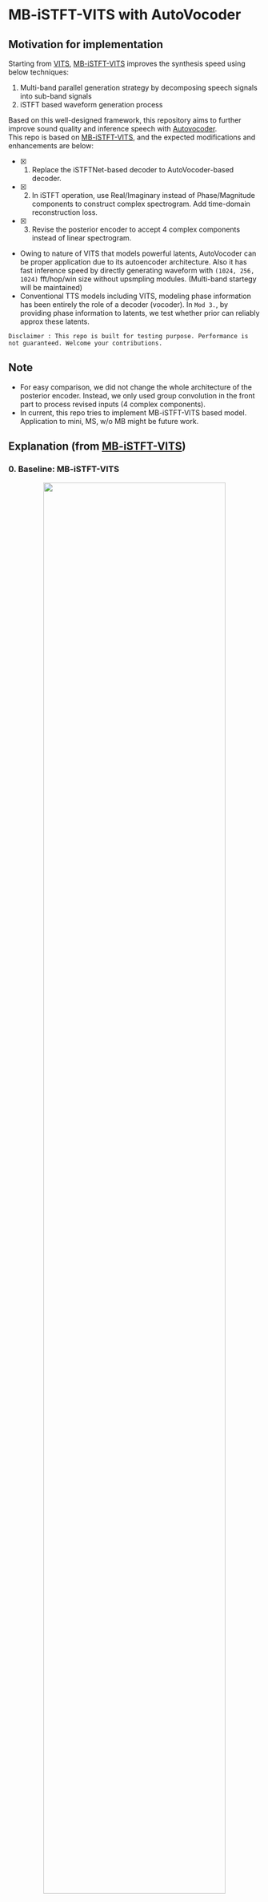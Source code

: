 # MB-iSTFT-VITS with AutoVocoder

## Motivation for implementation
Starting from [VITS](https://arxiv.org/abs/2106.06103), [MB-iSTFT-VITS](https://arxiv.org/abs/2210.15975) improves the synthesis speed using below techniques:
1. Multi-band parallel generation strategy by decomposing speech signals into sub-band signals
2. iSTFT based waveform generation process<br>

Based on this well-designed framework, this repository aims to further improve sound quality and inference speech with [Autovocoder](https://github.com/hcy71o/AutoVocoder).<br> This repo is based on [MB-iSTFT-VITS](https://github.com/MasayaKawamura/MB-iSTFT-VITS), and the expected modifications and enhancements are below:
- [x] 1. Replace the iSTFTNet-based decoder to AutoVocoder-based decoder.<br>

- [x] 2. In iSTFT operation, use Real/Imaginary instead of Phase/Magnitude components to construct complex spectrogram. Add time-domain reconstruction loss.

- [x] 3. Revise the posterior encoder to accept 4 complex components instead of linear spectrogram.<br>

* Owing to nature of VITS that models powerful latents, AutoVocoder can be proper application due to its autoencoder architecture. Also it has fast inference speed 
by directly generating waveform with `(1024, 256, 1024)` fft/hop/win size without upsmpling modules. (Multi-band startegy will be maintained)
* Conventional TTS models including VITS, modeling phase information has been entirely the role of a decoder (vocoder). In `Mod 3.`, by providing phase information to latents, we test whether prior can reliably approx these latents.

`Disclaimer : This repo is built for testing purpose. Performance is not guaranteed. Welcome your contributions.`

## Note
* For easy comparison, we did not change the whole architecture of the posterior encoder. Instead, we only used group convolution in the front part to process revised inputs (4 complex components).
* In current, this repo tries to implement MB-iSTFT-VITS based model. Application to mini, MS, w/o MB might be future work.

## Explanation (from [MB-iSTFT-VITS](https://github.com/MasayaKawamura/MB-iSTFT-VITS))

### 0. Baseline: MB-iSTFT-VITS

<p align="center"><img src="./fig/proposed_model.png" width="85%"></p>

### 1. Pre-requisites

0. Python >= 3.6
0. Clone this repository
0. Install python requirements. Please refer [requirements.txt](requirements.txt)
    1. You may need to install espeak first: `apt-get install espeak`
0. Download datasets
    1. Download and extract the [LJ Speech dataset](https://keithito.com/LJ-Speech-Dataset/), then rename or create a link to the dataset folder: `ln -s /path/to/LJSpeech-1.1/wavs DUMMY1`
0. Build Monotonic Alignment Search and run preprocessing if you use your own datasets.
```sh
# Cython-version Monotonoic Alignment Search
cd monotonic_align
mkdir monotonic_align
python setup.py build_ext --inplace
```

### 2. Training
In the case of MB-iSTFT-VITS training, run the following script
```sh
python train_latest.py -c configs/ljs_mb_istft_vits.json -m ljs_mb_istft_vits

```

After the training, you can check inference audio using [inference.ipynb](inference.ipynb)

## References
- MB-iSTFT-VITS: [Paper](https://arxiv.org/abs/2210.15975) / [Code](https://github.com/MasayaKawamura/MB-iSTFT-VITS)
- AutoVocoder: [Paper](https://arxiv.org/abs/2211.06989) / [Code](https://github.com/hcy71o/AutoVocoder) (unofficial)